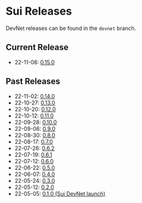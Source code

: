 # Sui Releases

DevNet releases can be found in the `devnet` branch.

## Current Release
* 22-11-08: [0.15.0](https://github.com/MystenLabs/sui/releases/tag/devnet-0.15.0)

## Past Releases
* 22-11-02: [0.14.0](https://github.com/MystenLabs/sui/releases/tag/devnet-0.14.0)
* 22-10-27: [0.13.0](https://github.com/MystenLabs/sui/releases/tag/devnet-0.13.0)
* 22-10-20: [0.12.0](https://github.com/MystenLabs/sui/releases/tag/devnet-0.12.0)
* 22-10-12: [0.11.0](https://github.com/MystenLabs/sui/releases/tag/devnet-0.11.0)
* 22-09-28: [0.10.0](https://github.com/MystenLabs/sui/releases/tag/devnet-0.10.0)
* 22-09-06: [0.9.0](https://github.com/MystenLabs/sui/releases/tag/devnet-0.9.0)
* 22-08-30: [0.8.0](https://github.com/MystenLabs/sui/releases/tag/devnet-0.8.0)
* 22-08-17: [0.7.0](https://github.com/MystenLabs/sui/releases/tag/devnet-0.7.0)
* 22-07-26: [0.6.2](https://github.com/MystenLabs/sui/releases/tag/devnet-0.6.2)
* 22-07-19: [0.6.1](https://github.com/MystenLabs/sui/releases/tag/devnet-0.6.1)
* 22-07-12: [0.6.0](https://github.com/MystenLabs/sui/releases/tag/devnet-0.6.0-rc)
* 22-06-22: [0.5.0](https://github.com/MystenLabs/sui/releases/tag/devnet-0.5.0-rc)
* 22-06-07: [0.4.0](https://github.com/MystenLabs/sui/releases/tag/devnet-0.4.0-rc)
* 22-05-24: [0.3.0](https://github.com/MystenLabs/sui/releases/tag/devnet-0.3.0-rc)
* 22-05-12: [0.2.0](https://medium.com/mysten-labs/sui-release-notes-v0-2-0-7b377e2bf01)
* 22-05-05: [0.1.0 (Sui DevNet launch)](https://medium.com/mysten-labs/sui-devnet-public-release-a2be304ff36b)
